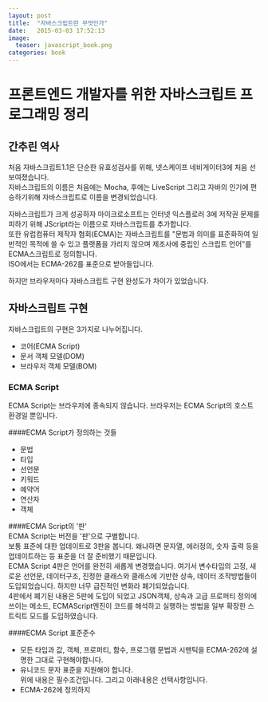 ```yaml
---
layout: post
title:  "자바스크립트란 무엇인가"
date:   2015-03-03 17:52:13
image: 
  teaser: javascript_book.png
categories: book
--- 
```


# 프론트엔드 개발자를 위한 자바스크립트 프로그래밍 정리

## 간추린 역사

처음 자바스크립트1.1은 단순한 유효성검사를 위해, 넷스케이프 네비게이터3에 처음 선보여졌습니다.  
자바스크립트의 이름은 처음에는 Mocha, 후에는 LiveScript 그리고 자바의 인기에 편승하기위해 자바스크립트로 이름을 변경되었습니다.  
  
 자바스크립트가 크게 성공하자 마이크로소프트는 인터넷 익스플로러 3에 저작권 문제를 피하기 위해 JScript라는 이름으로 자바스크립트를 추가합니다.  
 또한 유럽컴퓨터 제작자 협회(ECMA)는 자바스크립트를 "문법과 의미를 표준화하여 일반적인 목적에 쓸 수 있고 플랫폼을 가리지 않으며 제조사에 중립인 스크립트 언어"를 ECMA스크립트로 정의합니다.  
 ISO에서는 ECMA-262를 표준으로 받아들입니다.  
  
 하지만 브라우저마다 자바스크립트 구현 완성도가 차이가 있었습니다.  
  
## 자바스크립트 구현  
  
자바스크립트의 구현은 3가지로 나누어집니다.
- 코어(ECMA Script)  
- 문서 객체 모델(DOM)  
- 브라우저 객체 모델(BOM)  
  
### ECMA Script
 ECMA Script는 브라우저에 종속되지 않습니다. 브라우저는 ECMA Script의 호스트환경일 뿐입니다.  

####ECMA Script가 정의하는 것들
- 문법  
- 타입  
- 선언문  
- 키워드  
- 예약어  
- 연산자  
- 객체  
  
####ECMA Script의 '판'  
ECMA Script는 버전을 '판'으로 구별합니다.  
보통 표준에 대한 업데이트로 3판을 봅니다. 왜냐하면 문자열, 에러정의, 숫자 출력 등을 업데이트하는 등 표준을 더 잘 준비했기 때문입니다.  
ECMA Script 4판은 언어를 완전히 새롭게 변경했습니다. 여기서 변수타입의 고정, 새로운 선언문, 데이터구조, 진정한 클래스와 클래스에 기반한 상속, 데이터 조작방법들이 도입되었습니다. 하지만 너무 급진적인 변화라 폐기되었습니다.  
4판에서 폐기된 내용은 5판에 도입이 되었고 JSON객체, 상속과 고급 프로퍼티 정의에 쓰이는 메소드, ECMAScript엔진이 코드를 해석하고 실행하는 방법을 일부 확장한 스트릭트 모드를 도입하였습니다.  
  
####ECMA Script 표준준수  
- 모든 타입과 값, 객체, 프로퍼티, 함수, 프로그램 문법과 시맨틱을 ECMA-262에 설명한 그대로 구현해야합니다.  
- 유니코드 문자 표준을 지원해야 합니다.  
위에 내용은 필수조건입니다. 그리고 아래내용은 선택사항입니다.  
- ECMA-262에 정의하지
